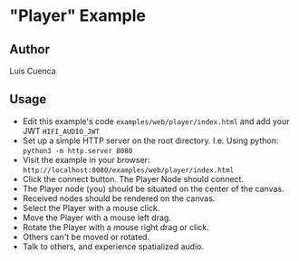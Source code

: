 # "Player" Example

## Author
Luis Cuenca

## Usage
- Edit this example's code `examples/web/player/index.html` and add your JWT `HIFI_AUDIO_JWT`
- Set up a simple HTTP server on the root directory. I.e. Using python: `python3 -m http.server 8080`
- Visit the example in your browser: `http://localhost:8080/examples/web/player/index.html`
- Click the connect button. The Player Node should connect.
- The Player node (you) should be situated on the center of the canvas.
- Received nodes should be rendered on the canvas.
- Select the Player with a mouse click.
- Move the Player with a mouse left drag.
- Rotate the Player with a mouse right drag or click.
- Others can't be moved or rotated.
- Talk to others, and experience spatialized audio.